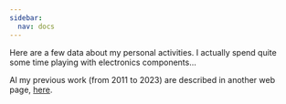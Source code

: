 ```yaml
---
sidebar:
  nav: docs
---
```


Here are a few data about my personal activities. I actually spend quite some time playing with electronics components... 

Al my previous work (from 2011 to 2023) are described in another web page, [here]([ejenn.free.fr](http://ejenn.free.fr/index.php?title=Quoi_de_neuf_2023)).

